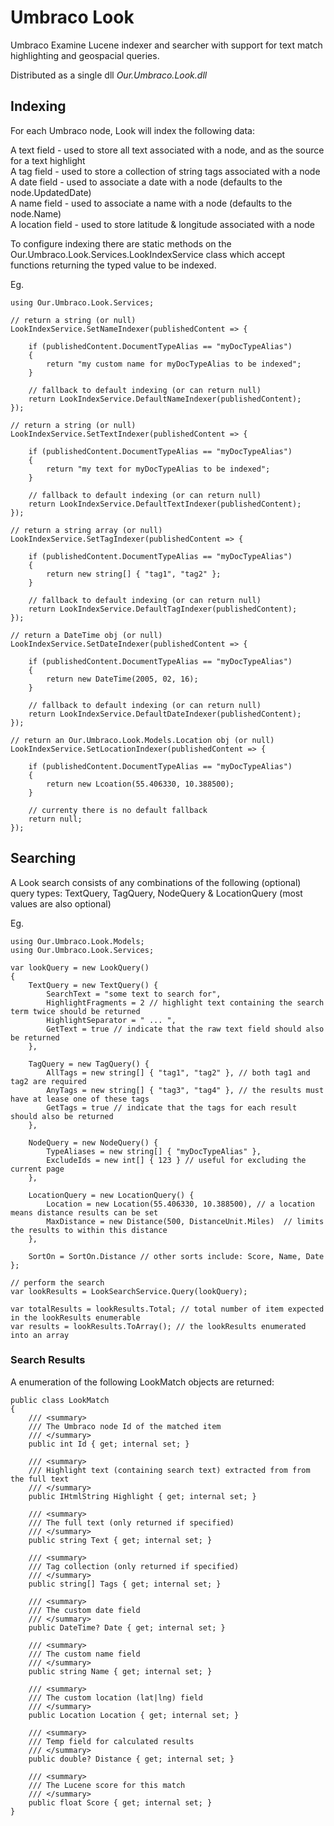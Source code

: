 # Umbraco Look
Umbraco Examine Lucene indexer and searcher with support for text match highlighting and geospacial queries.

Distributed as a single dll _Our.Umbraco.Look.dll_

## Indexing

For each Umbraco node, Look will index the following data:

A text field - used to store all text associated with a node, and as the source for a text highlight  
A tag field - used to store a collection of string tags associated with a node  
A date field - used to associate a date with a node (defaults to the node.UpdatedDate)  
A name field - used to associate a name with a node (defaults to the node.Name)  
A location field - used to store latitude & longitude associated with a node  
  
To configure indexing there are static methods on the Our.Umbraco.Look.Services.LookIndexService class which accept functions returning the typed value to be indexed.

Eg.

	using Our.Umbraco.Look.Services;

	// return a string (or null)
	LookIndexService.SetNameIndexer(publishedContent => {

		if (publishedContent.DocumentTypeAlias == "myDocTypeAlias")
		{
			return "my custom name for myDocTypeAlias to be indexed";
		}

		// fallback to default indexing (or can return null)
		return LookIndexService.DefaultNameIndexer(publishedContent);
	});

	// return a string (or null)
	LookIndexService.SetTextIndexer(publishedContent => {

		if (publishedContent.DocumentTypeAlias == "myDocTypeAlias")
		{
			return "my text for myDocTypeAlias to be indexed";
		}

		// fallback to default indexing (or can return null)
		return LookIndexService.DefaultTextIndexer(publishedContent);
	});

	// return a string array (or null)
	LookIndexService.SetTagIndexer(publishedContent => {

		if (publishedContent.DocumentTypeAlias == "myDocTypeAlias")
		{
			return new string[] { "tag1", "tag2" };
		}
		
		// fallback to default indexing (or can return null)
		return LookIndexService.DefaultTagIndexer(publishedContent);
	});

	// return a DateTime obj (or null)
	LookIndexService.SetDateIndexer(publishedContent => {

		if (publishedContent.DocumentTypeAlias == "myDocTypeAlias")
		{
			return new DateTime(2005, 02, 16);
		}

		// fallback to default indexing (or can return null)
		return LookIndexService.DefaultDateIndexer(publishedContent);
	});

	// return an Our.Umbraco.Look.Models.Location obj (or null)
	LookIndexService.SetLocationIndexer(publishedContent => {

		if (publishedContent.DocumentTypeAlias == "myDocTypeAlias")
		{
			return new Lcoation(55.406330, 10.388500);		
		}

		// currenty there is no default fallback
		return null;
	});

## Searching

A Look search consists of any combinations of the following (optional) query types: TextQuery, TagQuery, NodeQuery & LocationQuery (most values are also optional)

Eg.

	using Our.Umbraco.Look.Models;  
	using Our.Umbraco.Look.Services;  

	var lookQuery = new LookQuery()
	{
		TextQuery = new TextQuery() {
			SearchText = "some text to search for",
			HighlightFragments = 2 // highlight text containing the search term twice should be returned
			HighlightSeparator = " ... ",
			GetText = true // indicate that the raw text field should also be returned
		},

		TagQuery = new TagQuery() {
			AllTags = new string[] { "tag1", "tag2" }, // both tag1 and tag2 are required
			AnyTags = new string[] { "tag3", "tag4" }, // the results must have at lease one of these tags
			GetTags = true // indicate that the tags for each result should also be returned
		},

		NodeQuery = new NodeQuery() {
			TypeAliases = new string[] { "myDocTypeAlias" },
			ExcludeIds = new int[] { 123 } // useful for excluding the current page
		},

		LocationQuery = new LocationQuery() {
			Location = new Location(55.406330, 10.388500), // a location means distance results can be set
			MaxDistance = new Distance(500, DistanceUnit.Miles)  // limits the results to within this distance
		},

		SortOn = SortOn.Distance // other sorts include: Score, Name, Date
	};

	// perform the search
	var lookResults = LookSearchService.Query(lookQuery);

	var totalResults = lookResults.Total; // total number of item expected in the lookResults enumerable
	var results = lookResults.ToArray(); // the lookResults enumerated into an array

### Search Results

A enumeration of the following LookMatch objects are returned:

	public class LookMatch
	{
		/// <summary>
		/// The Umbraco node Id of the matched item
		/// </summary>
		public int Id { get; internal set; }

		/// <summary>
		/// Highlight text (containing search text) extracted from from the full text
		/// </summary>
		public IHtmlString Highlight { get; internal set; }

		/// <summary>
		/// The full text (only returned if specified)
		/// </summary>
		public string Text { get; internal set; }

		/// <summary>
		/// Tag collection (only returned if specified)
		/// </summary>
		public string[] Tags { get; internal set; }

		/// <summary>
		/// The custom date field
		/// </summary>
		public DateTime? Date { get; internal set; }

		/// <summary>
		/// The custom name field
		/// </summary>
		public string Name { get; internal set; }

		/// <summary>
		/// The custom location (lat|lng) field
		/// </summary>
		public Location Location { get; internal set; }

		/// <summary>
		/// Temp field for calculated results
		/// </summary>
		public double? Distance { get; internal set; }

		/// <summary>
		/// The Lucene score for this match
		/// </summary>
		public float Score { get; internal set; }
	}
